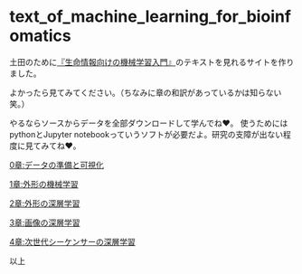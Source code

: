 # text_of_machine_learning_for_bioinfomatics

<p>土田のために<a href="https://github.com/HumanomeLab/mlcourse">『生命情報向けの機械学習入門』</a>のテキストを見れるサイトを作りました。</p>

よかったら見てみてください。（ちなみに章の和訳があっているかは知らない笑。）

やるならソースからデータを全部ダウンロードして学んでね❤。
使うためにはpythonとJupyter notebookっていうソフトが必要だよ。研究の支障が出ない程度に見てみてね❤。

<a href="https://nishizawakazuhiro.github.io/text_of_machine_learning_for_bioinfomatics/0_data_prep_and_visualization.html">0章:データの準備と可視化</a>

<a href="https://nishizawakazuhiro.github.io/text_of_machine_learning_for_bioinfomatics/1_machine_learning_with_features.html">1章:外形の機械学習</a>

<a href="https://nishizawakazuhiro.github.io/text_of_machine_learning_for_bioinfomatics/2_deep_learning_for_features.html">2章:外形の深層学習</a>

<a href="https://nishizawakazuhiro.github.io/text_of_machine_learning_for_bioinfomatics/3_deep_learning_for_images.html">3章:画像の深層学習</a>

<a href="https://nishizawakazuhiro.github.io/text_of_machine_learning_for_bioinfomatics/4_deep_learning_for_sequences.html">4章:次世代シーケンサーの深層学習</a>

以上
